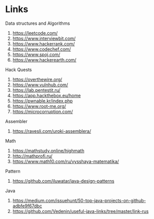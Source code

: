 # Links
Data structures and Algorithms
1. https://leetcode.com/
2. https://www.interviewbit.com/
3. https://www.hackerrank.com/
4. https://www.codechef.com/
5. https://www.spoj.com/
6. https://www.hackerearth.com/

Hack Quests
1. https://overthewire.org/
2. https://www.vulnhub.com/
3. https://lab.pentestit.ru/
4. https://app.hackthebox.eu/home
5. https://pwnable.kr/index.php
6. https://www.root-me.org/
7. https://microcorruption.com/

Assembler
1. https://ravesli.com/uroki-assemblera/

Math
1. https://mathstudy.online/highmath
2. http://mathprofi.ru/
3. https://www.math10.com/ru/vysshaya-matematika/

Pattern
1. https://github.com/iluwatar/java-design-patterns

Java
1. https://medium.com/issuehunt/50-top-java-projects-on-github-adbfe9f67dbc
2. https://github.com/Vedenin/useful-java-links/tree/master/link-rus

